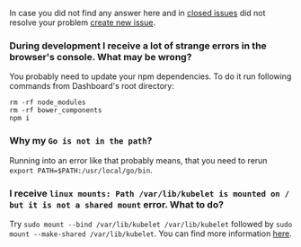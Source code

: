 In case you did not find any answer here and in [closed issues](https://github.com/kubernetes/dashboard/issues?q=is%3Aissue+is%3Aclosed) did not resolve your problem [create new issue](https://github.com/kubernetes/dashboard/issues/new).

### During development I receive a lot of strange errors in the browser's console. What may be wrong?

You probably need to update your npm dependencies. To do it run following commands from Dashboard's root directory:

```
rm -rf node_modules
rm -rf bower_components
npm i
```

### Why my `Go is not in the path`?

Running into an error like that probably means, that you need to rerun `export PATH=$PATH:/usr/local/go/bin`.

### I receive `linux mounts: Path /var/lib/kubelet is mounted on / but it is not a shared mount` error. What to do?

Try `sudo mount --bind /var/lib/kubelet /var/lib/kubelet` followed by `sudo mount --make-shared /var/lib/kubelet`. You can find more information [here](https://github.com/kubernetes/kubernetes/issues/4869#issuecomment-193640483).


